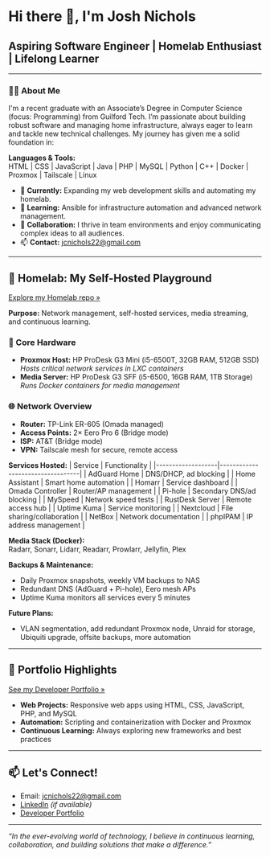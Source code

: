 # Hi there 👋, I'm Josh Nichols

## Aspiring Software Engineer | Homelab Enthusiast | Lifelong Learner

---

### 👨‍💻 About Me

I'm a recent graduate with an Associate’s Degree in Computer Science (focus: Programming) from Guilford Tech. I’m passionate about building robust software and managing home infrastructure, always eager to learn and tackle new technical challenges. My journey has given me a solid foundation in:

**Languages & Tools:**  
HTML | CSS | JavaScript | Java | PHP | MySQL | Python | C++ | Docker | Proxmox | Tailscale | Linux

- 🔭 **Currently:** Expanding my web development skills and automating my homelab.
- 🌱 **Learning:** Ansible for infrastructure automation and advanced network management.
- 🤝 **Collaboration:** I thrive in team environments and enjoy communicating complex ideas to all audiences.
- 📫 **Contact:** jcnichols22@gmail.com

---

## 🏡 Homelab: My Self-Hosted Playground

[Explore my Homelab repo »](https://github.com/jcnichols22/Homelab)

**Purpose:** Network management, self-hosted services, media streaming, and continuous learning.

### 🔧 Core Hardware

- **Proxmox Host:** HP ProDesk G3 Mini (i5-6500T, 32GB RAM, 512GB SSD)  
  _Hosts critical network services in LXC containers_
- **Media Server:** HP ProDesk G3 SFF (i5-6500, 16GB RAM, 1TB Storage)  
  _Runs Docker containers for media management_

### 🌐 Network Overview

- **Router:** TP-Link ER-605 (Omada managed)
- **Access Points:** 2× Eero Pro 6 (Bridge mode)
- **ISP:** AT&T (Bridge mode)
- **VPN:** Tailscale mesh for secure, remote access

**Services Hosted:**
| Service | Functionality |
|-------------------|----------------------------------|
| AdGuard Home | DNS/DHCP, ad blocking |
| Home Assistant | Smart home automation |
| Homarr | Service dashboard |
| Omada Controller | Router/AP management |
| Pi-hole | Secondary DNS/ad blocking |
| MySpeed | Network speed tests |
| RustDesk Server | Remote access hub |
| Uptime Kuma | Service monitoring |
| Nextcloud | File sharing/collaboration |
| NetBox | Network documentation |
| phpIPAM | IP address management |

**Media Stack (Docker):**  
Radarr, Sonarr, Lidarr, Readarr, Prowlarr, Jellyfin, Plex

**Backups & Maintenance:**

- Daily Proxmox snapshots, weekly VM backups to NAS
- Redundant DNS (AdGuard + Pi-hole), Eero mesh APs
- Uptime Kuma monitors all services every 5 minutes

**Future Plans:**

- VLAN segmentation, add redundant Proxmox node, Unraid for storage, Ubiquiti upgrade, offsite backups, more automation

---

## 🚀 Portfolio Highlights

[See my Developer Portfolio »](https://jcnichols22.github.io/developer-portfolio/)

- **Web Projects:** Responsive web apps using HTML, CSS, JavaScript, PHP, and MySQL
- **Automation:** Scripting and containerization with Docker and Proxmox
- **Continuous Learning:** Always exploring new frameworks and best practices

---

## 📫 Let's Connect!

- Email: jcnichols22@gmail.com
- [LinkedIn](https://www.linkedin.com/in/josh-nichols22/) _(if available)_
- [Developer Portfolio](https://jcnichols22.github.io/developer-portfolio/)

---

_“In the ever-evolving world of technology, I believe in continuous learning, collaboration, and building solutions that make a difference.”_
